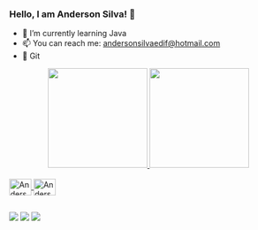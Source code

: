 ### Hello, I am Anderson Silva! 👋

- 🌱 I’m currently learning Java
- 📫 You can reach me: andersonsilvaedif@hotmail.com
-  📍 Git

<div align="center">
  <a href="https://github.com/andersonsilvasw">
  <img height="180em" src="https://github-readme-stats.vercel.app/api?username=andersonsilvasw&show_icons=true&theme=radical&include_all_commits=true&count_private=true"/>
  <img height="180em" src="https://github-readme-stats.vercel.app/api/top-langs/?username=andersonsilvasw&layout=compact&langs_count=7&theme=radical"/>
</div>
  
<div style="display: inline_block"><br>
  <img align="center" alt="Anderson-Java" height="30" width="40" src="https://icongr.am/devicon/java-original-wordmark.svg?size=130&color=currentColor">
  <img align="center" alt="Anderson-Java" height="30" width="40" src="https://icongr.am/devicon/git-original-wordmark.svg?size=130&color=currentColor">
</div>  
  
  ##
  
<div> 
 
  <a href="https://instagram.com/andersonsilvasw" target="_blank"><img src="https://img.shields.io/badge/-Instagram-%23E4405F?style=for-the-badge&logo=instagram&logoColor=white" target="_blank"></a> 
  <a href = "mailto:andersonsilvaing@gmail.com"><img src="https://img.shields.io/badge/-Gmail-%23333?style=for-the-badge&logo=gmail&logoColor=white" target="_blank"></a>
  <a href="https://www.linkedin.com/in/andersonsilvasw/" target="_blank"><img src="https://img.shields.io/badge/-LinkedIn-%230077B5?style=for-the-badge&logo=linkedin&logoColor=white" target="_blank"></a>  
  </div>  
  

